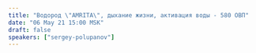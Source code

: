 ```yaml
---
title: "Водород \"AMRITA\", дыхание жизни, активация воды - 580 ОВП"
date: "06 May 21 15:00 MSK"
draft: false
speakers: ["sergey-polupanov"]
---
```

